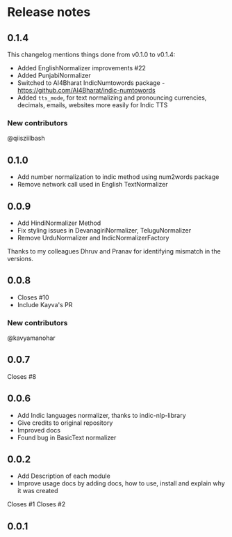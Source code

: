 # Release notes

<!-- do not remove -->

## 0.1.4

This changelog mentions things done from v0.1.0 to v0.1.4:

- Added EnglishNormalizer improvements #22 
- Added PunjabiNormalizer
- Switched to AI4Bharat IndicNumtowords package - https://github.com/AI4Bharat/indic-numtowords
- Added `tts_mode`, for text normalizing and pronouncing currencies, decimals, emails, websites more easily for Indic TTS


### New contributors

@qiisziilbash 

## 0.1.0

- Add number normalization to indic method using num2words package
- Remove network call used in English TextNormalizer


## 0.0.9

- Add HindiNormalizer Method
- Fix styling issues in DevanagiriNormalizer, TeluguNormalizer
- Remove UrduNormalizer and IndicNormalizerFactory

Thanks to my colleagues Dhruv and Pranav for identifying mismatch in the versions.

## 0.0.8

- Closes #10
- Include Kayva's PR

### New contributors

@kavyamanohar


## 0.0.7

Closes #8


## 0.0.6

- Add Indic languages normalizer, thanks to indic-nlp-library
- Give credits to original repository
- Improved docs
- Found bug in BasicText normalizer



## 0.0.2

- Add Description of each module
- Improve usage docs by adding docs, how to use, install and explain why it was created

Closes #1
Closes #2


## 0.0.1



